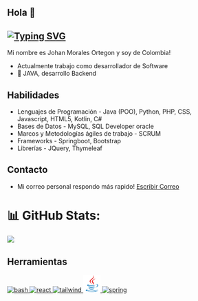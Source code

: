 Hola 👋
--- 
[![Typing SVG](https://readme-typing-svg.demolab.com/?lines=I´m+Johan+Morales+🔥;Software+Developer+</>;)](https://git.io/typing-svg)
--- 

Mi nombre es Johan Morales Ortegon y soy de Colombia!

* Actualmente trabajo como desarrollador de Software
* 💙  JAVA, desarrollo Backend

Habilidades
---
* Lenguajes de Programación - Java (POO), Python, PHP, CSS, Javascript, HTML5, Kotlin, C#
* Bases de Datos - MySQL, SQL Developer oracle
* Marcos y Metodologías ágiles de trabajo - SCRUM
* Frameworks - Springboot, Bootstrap
* Librerías - JQuery, Thymeleaf

Contacto
---
- Mi correo personal respondo más rapido! [Escribir Correo](https://johanmorales211@gmail.com)

# 📊 GitHub Stats:
![](https://github-readme-stats.vercel.app/api/top-langs/?username=Helleg0&theme=dark&hide_border=true&include_all_commits=false&count_private=true&layout=compact)

Herramientas
---
<p align="left"> <a href="https://angular.io/" target="_blank"> <img src="https://www.vectorlogo.zone/logos/angular/angular-ar21.svg" alt="bash" width="40" height="40"/>
<a href="https://es.react.dev/" target="_blank"> <img src="https://www.vectorlogo.zone/logos/reactjs/reactjs-icon.svg" alt="react" width="40" height="40"/>
</a><a href="https://tailwindui.com/" target="_blank"> <img src="https://www.vectorlogo.zone/logos/tailwindcss/tailwindcss-icon.svg" alt="tailwind" width="40" height="40"/> </a>
<a href="https://www.java.com" target="_blank"> <img src="https://raw.githubusercontent.com/devicons/devicon/master/icons/java/java-original.svg" alt="java" width="40" height="40"/> <a href="https://spring.io/" target="_blank"> <img src="https://www.vectorlogo.zone/logos/springio/springio-icon.svg" alt="spring" width="40" height="40"/>
